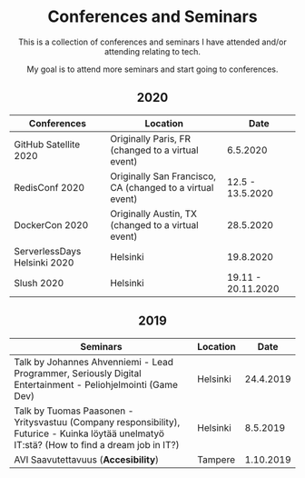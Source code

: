 <h1 align="center">
Conferences and Seminars
</h1>

<p align="center">
This is a collection of conferences and seminars I have attended and/or attending relating to tech.
</p>

<p align="center">
My goal is to attend more seminars and start going to conferences.
</p>

<h2 align="center">
2020
</h2>

Conferences | Location | Date
-----------|------|----------
GitHub Satellite 2020 | Originally Paris, FR (changed to a virtual event) | 6.5.2020
RedisConf 2020 | Originally San Francisco, CA (changed to a virtual event) | 12.5 - 13.5.2020
DockerCon 2020 | Originally Austin, TX (changed to a virtual event) | 28.5.2020
ServerlessDays Helsinki 2020 | Helsinki | 19.8.2020
Slush 2020 | Helsinki | 19.11 - 20.11.2020

<h2 align="center">
2019
</h2>

Seminars | Location | Date
-----------|------|----------
Talk by Johannes Ahvenniemi - Lead Programmer, Seriously Digital Entertainment - Peliohjelmointi (Game Dev) | Helsinki | 24.4.2019
Talk by Tuomas Paasonen - Yritysvastuu (Company responsibility), Futurice - Kuinka löytää unelmatyö IT:stä? (How to find a dream job in IT?) | Helsinki | 8.5.2019
AVI Saavutettavuus (**Accesibility**) | Tampere | 1.10.2019
